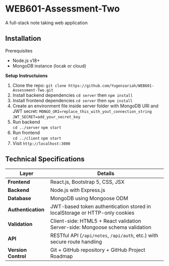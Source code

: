 # WEB601-Assessment-Two
A full-stack note taking web application

## Installation
Prerequisites
- Node.js v18+
- MongoDB instance (locak or cloud)

**Setup Instructuions**
1. Clone the repo: `git clone https://github.com/Yugenzariah/WEB601-Assessment-Two.git`
2. Install backend dependencies `cd server` then `npm install`
3. Install frontend dependencies `cd server` then `npm install`
4. Create an environment file inside server folder with MongoDB URI and JWT secret:
   `MONGO_URI=replace_this_with_yout_connection_string` `JWT_SECRET=add_your_secret_key`
5. Run backend <br> `cd ../server` `npm start`
6. Run frontend <br> `cd ../client` `npm start`
7. Visit `http://localhost:3000`

## Technical Specifications

| Layer | Details |
|-------|---------|
| **Frontend** | React.js, Bootstrap 5, CSS, JSX |
| **Backend** | Node.js with Express.js |
| **Database** | MongoDB using Mongoose ODM |
| **Authentication** | JWT-based token authentication stored in localStorage or HTTP-only cookies |
| **Validation** | Client-side: HTML5 + React validation<br> Server-side: Mongoose schema validation |
| **API** | RESTful API (`/api/notes`, `/api/auth`, etc.) with secure route handling |
| **Version Control** | Git + GitHub repository + GitHub Project Roadmap |
